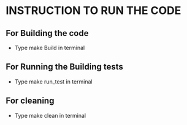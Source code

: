 # INSTRUCTION TO RUN THE CODE
## For Building the code
* Type make Build in terminal
## For Running the Building tests
* Type make run_test in terminal
## For cleaning
* Type make clean in terminal